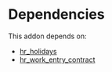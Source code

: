 # Dependencies

This addon depends on:

- [hr_holidays](https://github.com/bringout/oca-ocb-hr)
- [hr_work_entry_contract](https://github.com/bringout/oca-ocb-hr)
